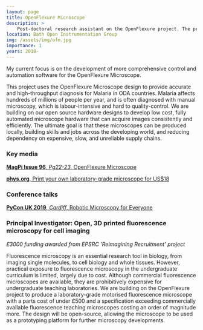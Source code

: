 ```yaml
---
layout: page
title: OpenFlexure Microscope
description: >
    Post-doctoral research assistant on the OpenFlexure project. The project broadly aims to make high precision mechanical positioning available to anyone with a 3D printer - for use in microscopes, micromanipulators, and more. 
location: Bath Open Instrumentation Group
img: /assets/img/ofm.jpg
importance: 1
years: 2018-
---
```


My current focus is on the development of more comprehensive control and automation software for the OpenFlexure Microscope.

This project uses the OpenFlexure Microscope design to provide accurate and high-throughput diagnosis for Malaria in ODA countries. Malaria affects hundreds of millions of people per year, and is often diagnosed with manual microscopy, which is labour-intensive and hard to quality-control. We are building on our open source hardware designs to develop low cost, fully automated microscope hardware that can acquire images consistently and efficiently. The ultimate goal is that these microscopes can be produced locally, building skills and jobs across the developing world, and reducing dependency on expensive, slow, and unreliable supply chains.

### Key media

[**MagPi Issue 96**, *Pg22-23*, OpenFlexure Microscope](https://magpi.raspberrypi.org/issues/96)

[**phys.org**, Print your own laboratory-grade microscope for US$18](https://phys.org/news/2020-05-laboratory-grade-microscope-us18.html)

### Conference talks

[**PyCon UK 2019**, *Cardiff*, Robotic Microscopy for Everyone](https://www.youtube.com/watch?v=0F1pBmWuU3M)

### Principal Investigator: Open, 3D printed fluorescence microscopy for cell imaging

*£3000 funding awarded from EPSRC 'Reimagining Recruitment' project*

Fluorescence microscopy is an essential research tool in biology, from imaging single molecules, to cell biology and whole tissues. However, practical exposure to fluorescence microscopy in the undergraduate curriculum is limited, largely due to cost. Although commercial fluorescence microscopes are available, they are prohibitively expensive for undergraduate teaching laboratories. We are building on the OpenFlexure project to produce a laboratory-grade motorised fluorescence microscope with a parts cost of under £500 and a specification exceeding commercially available fluorescence teaching microscopes costing an order of magnitude more. The design will be open-source, allowing the microscope to be used as a prototyping platform for further microscopy developments.
